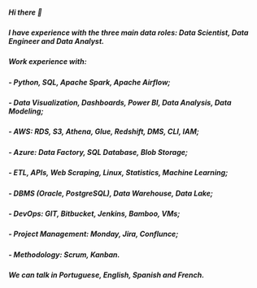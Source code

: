 ##### Hi there 👋

##### I have experience with the three main data roles: Data Scientist, Data Engineer and Data Analyst.

##### Work experience with:
##### - Python, SQL, Apache Spark, Apache Airflow;
##### - Data Visualization, Dashboards, Power BI, Data Analysis, Data Modeling;
##### - AWS: RDS, S3, Athena, Glue, Redshift, DMS, CLI, IAM;
##### - Azure: Data Factory, SQL Database, Blob Storage;
##### - ETL, APIs, Web Scraping, Linux, Statistics, Machine Learning;
##### - DBMS (Oracle, PostgreSQL), Data Warehouse, Data Lake;
##### - DevOps: GIT, Bitbucket, Jenkins, Bamboo, VMs;
##### - Project Management: Monday, Jira, Conflunce;
##### - Methodology: Scrum, Kanban.

##### We can talk in Portuguese, English, Spanish and French.
